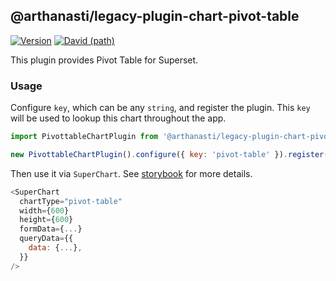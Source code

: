 ## @arthanasti/legacy-plugin-chart-pivot-table

[![Version](https://img.shields.io/npm/v/@superset-ui/legacy-plugin-chart-pivot-table.svg?style=flat-square)](https://www.npmjs.com/package/@superset-ui/legacy-plugin-chart-pivot-table)
[![David (path)](https://img.shields.io/david/apache-superset/superset-ui-plugins.svg?path=packages%2Fsuperset-ui-legacy-plugin-chart-pivot-table&style=flat-square)](https://david-dm.org/apache-superset/superset-ui-plugins?path=packages/superset-ui-legacy-plugin-chart-pivot-table)

This plugin provides Pivot Table for Superset.

### Usage

Configure `key`, which can be any `string`, and register the plugin. This `key` will be used to
lookup this chart throughout the app.

```js
import PivottableChartPlugin from '@arthanasti/legacy-plugin-chart-pivot-table';

new PivottableChartPlugin().configure({ key: 'pivot-table' }).register();
```

Then use it via `SuperChart`. See
[storybook](https://apache-superset.github.io/superset-ui-plugins/?selectedKind=plugin-chart-pivot-table)
for more details.

```js
<SuperChart
  chartType="pivot-table"
  width={600}
  height={600}
  formData={...}
  queryData={{
    data: {...},
  }}
/>
```
